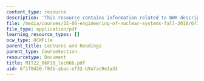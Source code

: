 ```yaml
---
content_type: resource
description: 'This resource contains information related to BWR description. '
file: /media/courses/22-06-engineering-of-nuclear-systems-fall-2010/6f1f0d20f03babacef32b9a7ac9e3a33_MIT22_06F10_lec06b.pdf
file_type: application/pdf
learning_resource_types: []
ocw_type: OCWFile
parent_title: Lectures and Readings
parent_type: CourseSection
resourcetype: Document
title: MIT22_06F10_lec06b.pdf
uid: 6f1f0d20-f03b-abac-ef32-b9a7ac9e3a33
---
```

